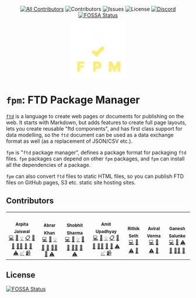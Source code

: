 <div align="center">

[![All Contributors](https://img.shields.io/badge/all_contributors-1-orange.svg?style=flat-square)](#contributors-) ![Contributors](https://img.shields.io/github/contributors/ftd-lang/fpm?color=dark-green) ![Issues](https://img.shields.io/github/issues/ftd-lang/fpm) ![License](https://img.shields.io/github/license/ftd-lang/fpm) [![Discord](https://img.shields.io/discord/793929082483769345)](https://discord.com/channels/793929082483769345/)
[![FOSSA Status](https://app.fossa.com/api/projects/git%2Bgithub.com%2Fftd-lang%2Ffpm.svg?type=shield)](https://app.fossa.com/projects/git%2Bgithub.com%2Fftd-lang%2Ffpm?ref=badge_shield)

</div>

<div align="center">
    <img src="FPM.svg" width="150" alt="FPM"/>
</div>


# `fpm`: FTD Package Manager


[`ftd`](https://ftd.dev) is a language to create web pages or documents for 
publishing on the web. It starts with Markdown, but adds features to create full
page layouts, lets you create reusable "ftd components", and has first class 
support for data modelling, so the `ftd` document can be used as a data exchange
format as well (as a replacement of JSON/CSV etc.).

`fpm` is "`ftd` package manager", defines a package format for packaging `ftd` 
files. `fpm` packages can depend on other `fpm` packages, and `fpm` can install
all the dependencies of a package.

`fpm` can also convert `ftd` files to static HTML files, so you can publish FTD 
files on GitHub pages, S3 etc. static site hosting sites.


## Contributors

<!-- ALL-CONTRIBUTORS-LIST:START - Do not remove or modify this section -->
<!-- prettier-ignore-start -->
<!-- markdownlint-disable -->
<table>
  <tbody>
    <tr>
      <td align="center"><a href="https://github.com/Arpita-Jaiswal"><img src="https://avatars.githubusercontent.com/u/26044181?v=4?s=100" width="100px;" alt=""/><br /><sub><b>Arpita Jaiswal</b></sub></a><br /><a href="https://github.com/ftd-lang/fpm/commits?author=Arpita-Jaiswal" title="Code">💻</a> <a href="https://github.com/ftd-lang/fpm/commits?author=Arpita-Jaiswal" title="Documentation">📖</a> <a href="#example-Arpita-Jaiswal" title="Examples">💡</a> <a href="#eventOrganizing-Arpita-Jaiswal" title="Event Organizing">📋</a> <a href="#ideas-Arpita-Jaiswal" title="Ideas, Planning, & Feedback">🤔</a> <a href="#maintenance-Arpita-Jaiswal" title="Maintenance">🚧</a> <a href="#mentoring-Arpita-Jaiswal" title="Mentoring">🧑‍🏫</a> <a href="https://github.com/ftd-lang/fpm/pulls?q=is%3Apr+reviewed-by%3AArpita-Jaiswal" title="Reviewed Pull Requests">👀</a> <a href="#tool-Arpita-Jaiswal" title="Tools">🔧</a> <a href="https://github.com/ftd-lang/fpm/commits?author=Arpita-Jaiswal" title="Tests">⚠️</a> <a href="#tutorial-Arpita-Jaiswal" title="Tutorials">✅</a> <a href="#video-Arpita-Jaiswal" title="Videos">📹</a></td>
      <td align="center"><a href="https://github.com/AbrarNitk"><img src="https://avatars.githubusercontent.com/u/17473503?v=4?s=100" width="100px;" alt=""/><br /><sub><b>Abrar Khan</b></sub></a><br /><a href="https://github.com/ftd-lang/fpm/commits?author=AbrarNitk" title="Code">💻</a> <a href="https://github.com/ftd-lang/fpm/commits?author=AbrarNitk" title="Documentation">📖</a> <a href="#example-AbrarNitk" title="Examples">💡</a> <a href="#ideas-AbrarNitk" title="Ideas, Planning, & Feedback">🤔</a> <a href="#maintenance-AbrarNitk" title="Maintenance">🚧</a> <a href="#mentoring-AbrarNitk" title="Mentoring">🧑‍🏫</a> <a href="https://github.com/ftd-lang/fpm/pulls?q=is%3Apr+reviewed-by%3AAbrarNitk" title="Reviewed Pull Requests">👀</a> <a href="https://github.com/ftd-lang/fpm/commits?author=AbrarNitk" title="Tests">⚠️</a></td>
      <td align="center"><a href="https://github.com/sharmashobhit"><img src="https://avatars.githubusercontent.com/u/1982566?v=4?s=100" width="100px;" alt=""/><br /><sub><b>Shobhit Sharma</b></sub></a><br /><a href="https://github.com/ftd-lang/fpm/commits?author=sharmashobhit" title="Code">💻</a> <a href="https://github.com/ftd-lang/fpm/commits?author=sharmashobhit" title="Documentation">📖</a> <a href="#example-sharmashobhit" title="Examples">💡</a> <a href="#ideas-sharmashobhit" title="Ideas, Planning, & Feedback">🤔</a> <a href="#maintenance-sharmashobhit" title="Maintenance">🚧</a> <a href="#mentoring-sharmashobhit" title="Mentoring">🧑‍🏫</a> <a href="https://github.com/ftd-lang/fpm/pulls?q=is%3Apr+reviewed-by%3Asharmashobhit" title="Reviewed Pull Requests">👀</a> <a href="https://github.com/ftd-lang/fpm/commits?author=sharmashobhit" title="Tests">⚠️</a></td>
      <td align="center"><a href="https://www.fifthtry.com"><img src="https://avatars.githubusercontent.com/u/58662?v=4?s=100" width="100px;" alt=""/><br /><sub><b>Amit Upadhyay</b></sub></a><br /><a href="https://github.com/ftd-lang/fpm/commits?author=amitu" title="Code">💻</a> <a href="https://github.com/ftd-lang/fpm/commits?author=amitu" title="Documentation">📖</a> <a href="#example-amitu" title="Examples">💡</a> <a href="#eventOrganizing-amitu" title="Event Organizing">📋</a> <a href="#ideas-amitu" title="Ideas, Planning, & Feedback">🤔</a> <a href="#maintenance-amitu" title="Maintenance">🚧</a> <a href="#mentoring-amitu" title="Mentoring">🧑‍🏫</a> <a href="https://github.com/ftd-lang/fpm/pulls?q=is%3Apr+reviewed-by%3Aamitu" title="Reviewed Pull Requests">👀</a> <a href="#tool-amitu" title="Tools">🔧</a> <a href="https://github.com/ftd-lang/fpm/commits?author=amitu" title="Tests">⚠️</a> <a href="#tutorial-amitu" title="Tutorials">✅</a> <a href="#video-amitu" title="Videos">📹</a></td>
      <td align="center"><a href="https://github.com/Heulitig"><img src="https://avatars.githubusercontent.com/u/106665190?v=4?s=100" width="100px;" alt=""/><br /><sub><b>Rithik Seth</b></sub></a><br /><a href="https://github.com/ftd-lang/fpm/commits?author=Heulitig" title="Code">💻</a> <a href="https://github.com/ftd-lang/fpm/commits?author=Heulitig" title="Documentation">📖</a> <a href="https://github.com/ftd-lang/fpm/commits?author=Heulitig" title="Tests">⚠️</a> <a href="#ideas-Heulitig" title="Ideas, Planning, & Feedback">🤔</a></td>
      <td align="center"><a href="http://fifthtry.com"><img src="https://avatars.githubusercontent.com/u/106665143?v=4?s=100" width="100px;" alt=""/><br /><sub><b>Aviral Verma</b></sub></a><br /><a href="https://github.com/ftd-lang/fpm/commits?author=AviralVerma13" title="Code">💻</a> <a href="https://github.com/ftd-lang/fpm/commits?author=AviralVerma13" title="Documentation">📖</a> <a href="https://github.com/ftd-lang/fpm/commits?author=AviralVerma13" title="Tests">⚠️</a> <a href="#ideas-AviralVerma13" title="Ideas, Planning, & Feedback">🤔</a></td>
      <td align="center"><a href="https://github.com/gsalunke"><img src="https://avatars.githubusercontent.com/u/68585007?v=4?s=100" width="100px;" alt=""/><br /><sub><b>Ganesh Salunke</b></sub></a><br /><a href="https://github.com/ftd-lang/fpm/commits?author=gsalunke" title="Code">💻</a> <a href="https://github.com/ftd-lang/fpm/commits?author=gsalunke" title="Documentation">📖</a> <a href="https://github.com/ftd-lang/fpm/commits?author=gsalunke" title="Tests">⚠️</a> <a href="#ideas-gsalunke" title="Ideas, Planning, & Feedback">🤔</a> <a href="#mentoring-gsalunke" title="Mentoring">🧑‍🏫</a> <a href="https://github.com/ftd-lang/fpm/pulls?q=is%3Apr+reviewed-by%3Agsalunke" title="Reviewed Pull Requests">👀</a></td>
    </tr>
  </tbody>
</table>

<!-- markdownlint-restore -->
<!-- prettier-ignore-end -->

<!-- ALL-CONTRIBUTORS-LIST:END -->
<!-- prettier-ignore-start -->
<!-- markdownlint-disable -->

<!-- markdownlint-restore -->
<!-- prettier-ignore-end -->

<!-- ALL-CONTRIBUTORS-LIST:END -->


## License
[![FOSSA Status](https://app.fossa.com/api/projects/git%2Bgithub.com%2Fftd-lang%2Ffpm.svg?type=large)](https://app.fossa.com/projects/git%2Bgithub.com%2Fftd-lang%2Ffpm?ref=badge_large)